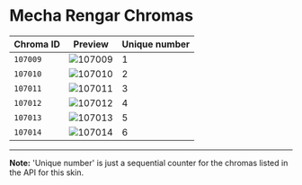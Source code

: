 # Mecha Rengar Chromas

| Chroma ID | Preview | Unique number |
|---|---|---|
| `107009` | ![107009](https://raw.communitydragon.org/latest/plugins/rcp-be-lol-game-data/global/default/v1/champion-chroma-images/107/107009.png) | 1 |
| `107010` | ![107010](https://raw.communitydragon.org/latest/plugins/rcp-be-lol-game-data/global/default/v1/champion-chroma-images/107/107010.png) | 2 |
| `107011` | ![107011](https://raw.communitydragon.org/latest/plugins/rcp-be-lol-game-data/global/default/v1/champion-chroma-images/107/107011.png) | 3 |
| `107012` | ![107012](https://raw.communitydragon.org/latest/plugins/rcp-be-lol-game-data/global/default/v1/champion-chroma-images/107/107012.png) | 4 |
| `107013` | ![107013](https://raw.communitydragon.org/latest/plugins/rcp-be-lol-game-data/global/default/v1/champion-chroma-images/107/107013.png) | 5 |
| `107014` | ![107014](https://raw.communitydragon.org/latest/plugins/rcp-be-lol-game-data/global/default/v1/champion-chroma-images/107/107014.png) | 6 |

---

**Note:** 'Unique number' is just a sequential counter for the chromas listed in the API for this skin.